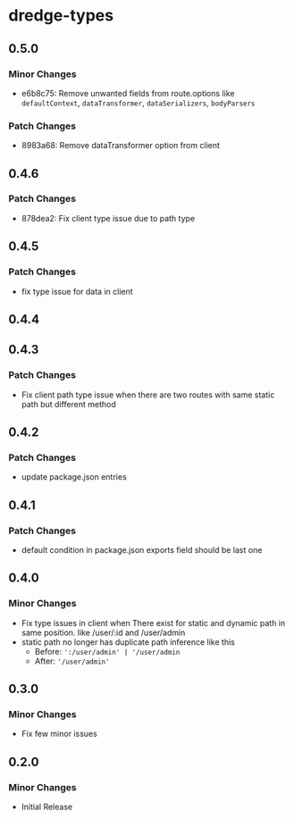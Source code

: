 # dredge-types

## 0.5.0

### Minor Changes

- e6b8c75: Remove unwanted fields from route.options like `defaultContext`, `dataTransformer`, `dataSerializers`, `bodyParsers`

### Patch Changes

- 8983a68: Remove dataTransformer option from client

## 0.4.6

### Patch Changes

- 878dea2: Fix client type issue due to path type

## 0.4.5

### Patch Changes

- fix type issue for data in client

## 0.4.4

## 0.4.3

### Patch Changes

- Fix client path type issue when there are two routes with same static path but different method

## 0.4.2

### Patch Changes

- update package.json entries

## 0.4.1

### Patch Changes

- default condition in package.json exports field should be last one

## 0.4.0

### Minor Changes

- Fix type issues in client when There exist for static and dynamic path in same position. like /user/:id and /user/admin
- static path no longer has duplicate path inference like this
  - Before: `':/user/admin' | '/user/admin`
  - After: `'/user/admin'`

## 0.3.0

### Minor Changes

- Fix few minor issues

## 0.2.0

### Minor Changes

- Initial Release
